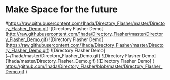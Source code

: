 # Make Space for the future
#https://raw.githubusercontent.com/1hada/Directory_Flasher/master/Directory_Flasher_Demo.gif
![Directory Flasher Demo] (http://raw.githubusercontent.com/1hada/Directory_Flasher/master/Directory_Flasher_Demo.gif)
![Directory Flasher Demo] (https://raw.githubusercontent.com/1hada/Directory_Flasher/master/Directory_Flasher_Demo.gif)
![Directory Flasher Demo] (~/1hada/master/Directory_Flasher_Demo.gif)
![Directory Flasher Demo] (1hada/master/Directory_Flasher_Demo.gif)
![Directory Flasher Demo] (
https://github.com/1hada/Directory_Flasher/blob/master/Directory_Flasher_Demo.gif
)
